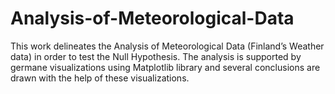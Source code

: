 # Analysis-of-Meteorological-Data
This work delineates the Analysis of Meteorological Data (Finland’s Weather data) in order to test the Null Hypothesis. The analysis is supported by germane visualizations using Matplotlib library and several conclusions are drawn with the help of these visualizations.

